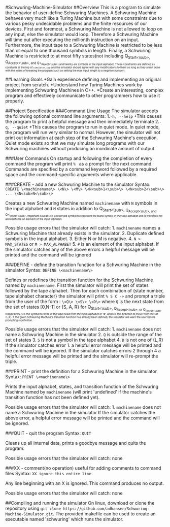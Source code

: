 #Schwuring-Machine-Simulator
##Overview
This is a program to simulate the behavior of user-define Schwuring Machines. A Schwuring Machine behaves very much like a Turing Machine but with some constraints due to various pesky undecidable problems and the finite resources of our devices. First and foremost, a Schwuring Machine is not allowed to loop on any input, else the simulator would loop. Therefore a Schwuring Machine will time out after executing the millionth instruction on an input. Furthermore, the input tape to a Schwuring Machine is restricted to be less than or equal to one thousand symbols in length. Finally, a Schwuring Machine is restricted to at most fifty states(not including Q<sub>Start<\sub>, Q<sub>Accept<\sub>, and Q<<sub>Reject<\sub>) and twenty-six symbols in the input alphabet. These constraints are defined as constants at the top of ```simulator.cpp``` and the simulator should agree with any modifications to them so long as they aren't done with the intent of breaking the program(such as setting the max input length to a negative number).

##Learning Goals
	*Gain experience defining and implementing an original project from scratch.
	*Understand how Turing Machines work by implementing Schwuring Machines in C++.
	*Create an interesting, complex program and effectively communicate to other programmers how to use it properly.

##Project Specification
###Command Line Usage
The simulator accepts the following optional command line arguments:
1.```-h, --help```
	+This causes the program to print a helpful message and then immediately terminate
2.```-q, --quiet```
	+This causes the program to run in quiet mode. In quiet mode, the program will run very similar to normal. However, the simulator will not print out information at each step of the Schwuring Machine's execution. Quiet mode exists so that we may simulate long programs with our Schwuring machines without producing an inordinate amount of output.

###User Commands
On startup and following the completion of every command the program will print ```% ``` as a prompt for the next command. Commands are specified by a command keyword followed by a required space and the command-specific arguments where applicable.

###CREATE - add a new Schwuring Machine to the simulator
Syntax: ```CREATE \<machinename\> \<N\> \<M\> \<N<sub>1<\sub>\> \<N<sub>2<\sub>\> ... \<N<sub>N<\sub>\>```

Creates a new Schwuring Machine named ```machinename``` with ```N``` symbols in the input alphabet and ```M``` states in addition to Q<sub>Start<\sub>, Q<sub>Accept<\sub>, and Q<<sub>Reject<\sub>. Important caveat: ```#``` is a reserved symbol to represent the blank symbol in the tape alphabet and is therefore not allowed to be an element of the input alphabet.

Possible usage errors that the simulator will catch:
	1. ```machinename``` names a Schwuring Machine that already exists in the simulator.
	2. Duplicate defined symbols in the input alphabet.
	3. Either N or M is negative.
	4. ```N > MAX_STATES``` or ```M > MAX_ALPHABET```
	5. ```#``` is an element of the input alphabet.
If the simulator catches any of the above errors a helpful message will be printed and the command will be ignored

###DEFINE - define the transition function for a Schwuring Machine in the simulator
Syntax: ```DEFINE \<machinename\>```

Defines or redefines the transition function for the Schwuring Machine named by ```machinenname```. First the simulator will print the set of states followed by the tape alphabet. Then for each combination of {state number, tape alphabet character} the simulator will print ```% S C ->``` and prompt a triple from the user of the form : ```\<Q\> \<S\> \<D\>``` where ```Q``` is the next state from the set of states [0,N-1] or {S, A, R} for Q<sub>Start<\sub>, Q<sub>Accept<\sub>, or Q<sub>Reject<\sub> respectively. ```S``` is the symbol to write at the tape head from the input alphabet or '#', and ```D``` is the direction to move from the set {L,R}. If the given Schwuring Machine's transition function has already been defined, the simulator will warn the user before prompting redefinition.

Possible usage errors that the simulator will catch:
	1. ```machinename``` does not name a Schwuring Machine in the simulator
	2. ```Q``` is outside the range of the set of states
	3. ```S``` is not a symbol in the tape alphabet
	4. ```D``` is not one of {L,R}
If the simulator catches error 1. a helpful error message will be printed and the command will be ignored. If the simulator catches errors 2 through 4 a helpful error message will be printed and the simulator will re-prompt the triple.

###PRINT - print the definition for a Schwuring Machine in the simulator
Syntax: ```PRINT \<machinename\>```

Prints the input alphabet, states, and transition function of the Schwuring Machine named by ```machinename``` (will print 'undefined' if the machine's transition function has not been defined yet).

Possible usage errors that the simulator will catch: 
	1. ```machinename``` does not name a Schwuring Machine in the simulator
If the simulator catches the above error, a helpful error message will be printed and the command will be ignored.

###QUIT - quit the program
Syntax: ```QUIT```

Cleans up all internal data, prints a goodbye message and quits the program.

Possible usage errors that the simulator will catch: none

###XX - comment(no operation) useful for adding comments to command files
Syntax: ```XX ignore this entire line```

Any line beginning with an X is ignored. This command produces no output.

Possible usage errors that the simulator will catch: none

##Compiling and running the simulator
On linux, download or clone the repository using ```git clone https://github.com/adhansen/Schwuring-Machine-Simulator.git```. The provided makefile can be used to create an executable named 'schwuring' which runs the simulator.